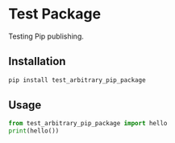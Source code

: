 # Test Package

Testing Pip publishing.

## Installation

```bash
pip install test_arbitrary_pip_package
```

## Usage
```python
from test_arbitrary_pip_package import hello
print(hello())
```